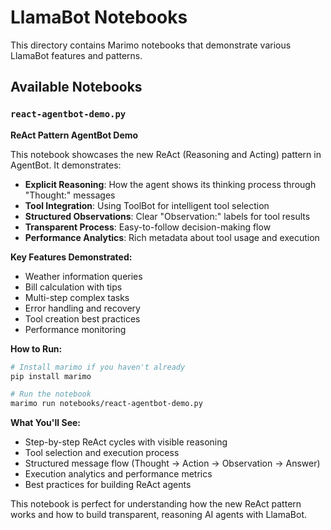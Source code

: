 # LlamaBot Notebooks

This directory contains Marimo notebooks that demonstrate various LlamaBot features and patterns.

## Available Notebooks

### `react-agentbot-demo.py`
**ReAct Pattern AgentBot Demo**

This notebook showcases the new ReAct (Reasoning and Acting) pattern in AgentBot. It demonstrates:

- **Explicit Reasoning**: How the agent shows its thinking process through "Thought:" messages
- **Tool Integration**: Using ToolBot for intelligent tool selection
- **Structured Observations**: Clear "Observation:" labels for tool results
- **Transparent Process**: Easy-to-follow decision-making flow
- **Performance Analytics**: Rich metadata about tool usage and execution

**Key Features Demonstrated:**
- Weather information queries
- Bill calculation with tips
- Multi-step complex tasks
- Error handling and recovery
- Tool creation best practices
- Performance monitoring

**How to Run:**
```bash
# Install marimo if you haven't already
pip install marimo

# Run the notebook
marimo run notebooks/react-agentbot-demo.py
```

**What You'll See:**
- Step-by-step ReAct cycles with visible reasoning
- Tool selection and execution process
- Structured message flow (Thought → Action → Observation → Answer)
- Execution analytics and performance metrics
- Best practices for building ReAct agents

This notebook is perfect for understanding how the new ReAct pattern works and how to build transparent, reasoning AI agents with LlamaBot.
